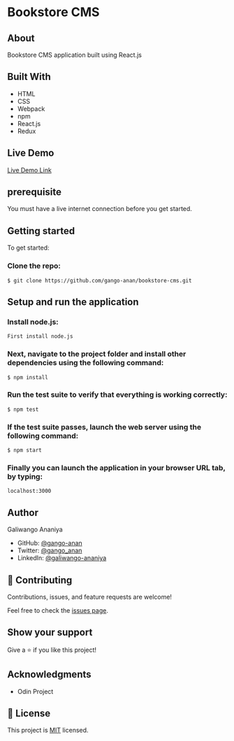 # Bookstore CMS
## About
Bookstore CMS application built using React.js

## Built With

- HTML
- CSS
- Webpack
- npm
- React.js
- Redux

## Live Demo

[Live Demo Link](https://galisoft-bookstore.herokuapp.com/)

## prerequisite
You must have a live internet connection before you get started.

## Getting started
To get started:

### Clone the repo: 
```
$ git clone https://github.com/gango-anan/bookstore-cms.git

```

## Setup and run the application
### Install node.js:
```
First install node.js
```
### Next, navigate to the project folder and install other dependencies using the following command:
```
$ npm install
```
### Run the test suite to verify that everything is working correctly:
```
$ npm test
```
### If the test suite passes, launch the web server using the following command:
```
$ npm start
```
### Finally you can launch the application in your browser URL tab, by typing:
```
localhost:3000
```

## Author

Galiwango Ananiya

- GitHub: [@gango-anan](https://github.com/gango-anan) 
- Twitter: [@gango_anan](https://twitter.com/gango_anan) 
- LinkedIn: [@galiwango-ananiya](https://www.linkedin.com/in/galiwango-ananiya/) 

## 🤝 Contributing

Contributions, issues, and feature requests are welcome!

Feel free to check the [issues page]().

## Show your support

Give a ⭐️ if you like this project!

## Acknowledgments
- Odin Project

## 📝 License

This project is [MIT]() licensed.
